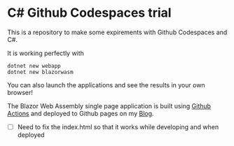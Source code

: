 # C# Github Codespaces trial

This is a repository to make some expirements with Github Codespaces and C#.

It is working perfectly with 

    dotnet new webapp
    dotnet new blazorwasm

You can also launch the applications and see the results in your own browser!

The Blazor Web Assembly single page application is built using [Github Actions](https://github.com/laurentkempe/csharpcodespacetrial/blob/master/.github/workflows/build-deploy.yml) and deployed to Github pages on my [Blog](http://laurentkempe.com/csharpcodespacetrial/).

- [ ] Need to fix the index.html so that it works while developing and when deployed
